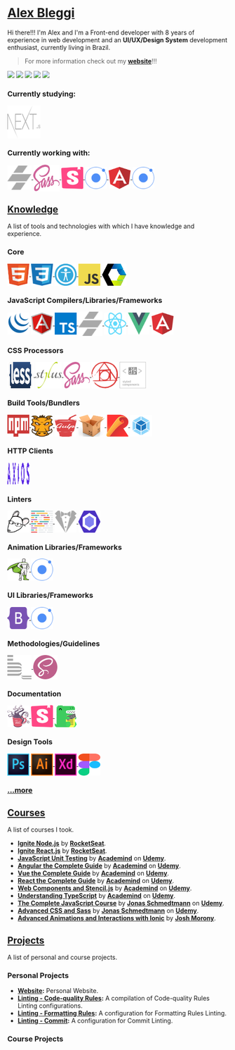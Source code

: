 # [Alex Bleggi](https://alexbleggi.netlify.app/blog/welcome)

Hi there!!! I'm Alex and I'm a Front-end developer with 8 years of experience in web development and an **UI/UX/Design System** development enthusiast, currently living in Brazil.

> For more information check out my **[website](https://alexbleggi.netlify.app/)**!!!

<div>
  <a href="https://www.linkedin.com/in/alex-bleggi-377907201/" target="_blank"><img src="https://img.shields.io/badge/-LinkedIn-%230077B5?style=for-the-badge&logo=linkedin&logoColor=white" target="_blank"></a>
  <a href="https://www.behance.net/alexbleggi" target="_blank"><img src="https://img.shields.io/badge/-Behance-%230077B5?style=for-the-badge&logo=behance&logoColor=white&color=0057ff" target="_blank"></a>
  <a href="https://soundcloud.com/alex-bleggi" target="_blank"><img src="https://img.shields.io/badge/-soundcloud-%230077B5?style=for-the-badge&logo=soundcloud&logoColor=white&color=f50" target="_blank"></a>
  <a href="https://www.udemy.com/user/alex-bleggi-2/" target="_blank"><img src="https://img.shields.io/badge/-udemy-%230077B5?style=for-the-badge&logo=udemy&logoColor=white&color=a435f0" target="_blank"></a>
  <a href="https://www.npmjs.com/~alexbj369" target="_blank"><img src="https://img.shields.io/badge/-npm-%230077B5?style=for-the-badge&logo=npm&logoColor=white&color=cb3837" target="_blank"></a>
</div>

### Currently studying:

<div style="display: inline_block">
  <a href="https://nextjs.org/" target="_blank">
    <img align="center" alt="Next.js" height="75" width="75" src="./icons/next-js-gray.svg">
  </a>
</div>

### Currently working with:

<div style="display: inline_block">
  <a href="https://stenciljs.com/" target="_blank">
    <img align="center" alt="Stencil.js" height="55" width="55" src="./icons/stencil-js-gray.svg">
  </a>
  <a href="https://sass-lang.com/" target="_blank">
    <img align="center" alt="SCSS" height="60" width="60" src="./icons/sass.svg">
  </a>
  <a href="https://storybook.js.org/" target="_blank">
    <img align="center" alt="Storybook" height="50" width="50" src="./icons/storybook.svg">
  </a>
  <a href="https://ionicframework.com/docs/utilities/animations" target="_blank">
    <img align="center" alt="Ionic Animations and Gestures" height="50" width="50" src="./icons/ionic.svg">
  </a>
  <a href="https://angular.io/" target="_blank">
    <img align="center" alt="Angular" height="50" width="50" src="./icons/angular.svg">
  </a>
  <a href="https://ionicframework.com/docs/utilities/animations" target="_blank">
    <img align="center" alt="Ionic Animations and Gestures" height="50" width="50" src="./icons/ionic.svg">
  </a>
</div>

## [Knowledge](https://alexbleggi.netlify.app/knowledge)

A list of tools and technologies with which I have knowledge and experience.

### Core

<div style="display: inline_block">
  <a href="https://developer.mozilla.org/en-US/docs/Web/HTML" target="_blank">
    <img align="center" alt="HTML" height="50" width="50" src="./icons/html.svg">
  </a>
  <a href="https://developer.mozilla.org/en-US/docs/Web/CSS" target="_blank">
    <img align="center" alt="CSS" height="50" width="50" src="./icons/css.svg">
  </a>
  <a href="https://developer.mozilla.org/en-US/docs/Web/Accessibility" target="_blank">
    <img align="center" alt="Web Accessibility" height="50" width="50" src="./icons/web-accessibility.png">
  </a>
  <a href="https://developer.mozilla.org/pt-BR/docs/Web/JavaScript" target="_blank">
    <img align="center" alt="JavaScript" height="50" width="50" src="./icons/javascript.svg">
  </a>
  <a href="https://www.webcomponents.org/" target="_blank">
    <img align="center" alt="Web Components" height="50" width="55" src="./icons/web-components.png">
  </a>
</div>

### JavaScript Compilers/Libraries/Frameworks

<div style="display: inline_block">
  <a href="https://jquery.com/" target="_blank">
    <img align="center" alt="jQuery" height="50" width="50" src="./icons/jquery.svg">
  </a>
  <a href="https://angularjs.org/" target="_blank">
    <img align="center" alt="Angular.js" height="50" width="50" src="./icons/angular-js.svg">
  </a>
  <a href="https://www.typescriptlang.org/" target="_blank">
    <img align="center" alt="TypeScript" height="50" width="50" src="./icons/typescript.svg">
  </a>
  <a href="https://stenciljs.com/" target="_blank">
    <img align="center" alt="Stencil.js" height="55" width="55" src="./icons/stencil-js-gray.svg">
  </a>
  <a href="https://reactjs.org/" target="_blank">
    <img align="center" alt="React.js" height="50" width="50" src="./icons/react-js.svg">
  </a>
  <a href="https://vuejs.org/" target="_blank">
    <img align="center" alt="Vue.js" height="50" width="50" src="./icons/vue-js.svg">
  </a>
  <a href="https://angular.io/" target="_blank">
    <img align="center" alt="Angular" height="50" width="50" src="./icons/angular.svg">
  </a>
</div>

### CSS Processors

<div style="display: inline_block">
  <a href="https://lesscss.org/" target="_blank">
    <img align="center" alt="Less" height="60" width="60" src="./icons/less.svg">
  </a>
  <a href="https://stylus-lang.com/" target="_blank">
    <img align="center" alt="Stylus" height="60" width="60" src="./icons/stylus.svg">
  </a>
  <a href="https://sass-lang.com/" target="_blank">
    <img align="center" alt="Sass" height="60" width="60" src="./icons/sass.svg">
  </a>
  <a href="https://postcss.org/" target="_blank">
    <img align="center" alt="PostCSS" height="60" width="60" src="./icons/postcss.svg">
  </a>
   <a href="https://styled-components.com/" target="_blank">
    <img align="center" alt="Styled Components" height="60" width="60" src="./icons/styled-components.svg">
  </a>
</div>

### Build Tools/Bundlers

<div style="display: inline_block">
  <a href="https://docs.npmjs.com/cli/v8/using-npm/scripts" target="_blank">
    <img align="center" alt="npm Build Scripts" height="50" width="50" src="./icons/npm-build-scripts.svg">
  </a>
  <a href="https://gruntjs.com/" target="_blank">
    <img align="center" alt="Grunt" height="50" width="50" src="./icons/grunt.svg">
  </a>
  <a href="https://gulpjs.com/" target="_blank">
    <img align="center" alt="Gulp" height="50" width="50" src="./icons/gulp.svg">
  </a>
  <a href="https://parceljs.org/" target="_blank">
    <img align="center" alt="Parcel" height="50" width="60" src="./icons/parcel.png">
  </a>
  <a href="https://rollupjs.org/guide/en/" target="_blank">
    <img align="center" alt="Rollup" height="50" width="50" src="./icons/rollup.svg">
  </a>
  <a href="https://webpack.js.org/" target="_blank">
    <img align="center" alt="Webpack" height="50" width="50" src="./icons/webpack.svg">
  </a>
</div>

### HTTP Clients

<div style="display: inline_block">
  <a href="https://axios-http.com/docs/intro" target="_blank">
    <img align="center" alt="Axios" height="50" width="50" src="./icons/axios.svg">
  </a>
</div>

### Linters

<div style="display: inline_block">
  <a href="https://editorconfig.org/" target="_blank">
    <img align="center" alt="EditorConfig" height="50" width="50" src="./icons/editorconfig.png">
  </a>
  <a href="https://prettier.io/" target="_blank">
    <img align="center" alt="Prettier" height="50" width="50" src="./icons/prettier.svg">
  </a>
  <a href="https://stylelint.io/" target="_blank">
    <img align="center" alt="Stylelint" height="50" width="50" src="./icons/stylelint-gray.svg">
  </a>
  <a href="https://eslint.org/" target="_blank">
    <img align="center" alt="ESLint" height="50" width="50" src="./icons/eslint.svg">
  </a>
</div>

### Animation Libraries/Frameworks

<div style="display: inline_block">
  <a href="https://greensock.com/gsap/" target="_blank">
    <img align="center" alt="GSAP" height="50" width="50" src="./icons/gsap.svg">
  </a>
  <a href="https://ionicframework.com/docs/utilities/animations" target="_blank">
    <img align="center" alt="Ionic Animations and Gestures" height="50" width="50" src="./icons/ionic.svg">
  </a>
</div>

### UI Libraries/Frameworks

<div style="display: inline_block">
  <a href="https://getbootstrap.com/" target="_blank">
    <img align="center" alt="Bootstrap" height="50" width="50" src="./icons/bootstrap.svg">
  </a>
  <a href="https://ionicframework.com/" target="_blank">
    <img align="center" alt="Ionic" height="50" width="50" src="./icons/ionic.svg">
  </a>
</div>

### Methodologies/Guidelines

<div style="display: inline_block">
  <a href="https://en.bem.info/methodology/" target="_blank">
    <img align="center" alt="BEM Methodology" height="55" width="55" src="./icons/bem-methodology-gray.svg">
  </a>
  <a href="https://sass-guidelin.es/" target="_blank">
    <img align="center" alt="Sass Guidelines" height="55" width="55" src="./icons/sass-guidelines.png">
  </a>
</div>

### Documentation

<div style="display: inline_block">
  <a href="http://sassdoc.com/" target="_blank">
    <img align="center" alt="SassDoc" height="50" width="50" src="./icons/sassdoc.svg">
  </a>
  <a href="https://storybook.js.org/" target="_blank">
    <img align="center" alt="Storybook" height="50" width="50" src="./icons/storybook.svg">
  </a>
  <a href="https://docusaurus.io/" target="_blank">
    <img align="center" alt="Docusaurus" height="50" width="50" src="./icons/docusaurus.svg">
  </a>
</div>

### Design Tools

<div style="display: inline_block">
  <a href="https://www.adobe.com/br/products/photoshop.html" target="_blank">
    <img align="center" alt="Adobe Photoshop" height="50" width="50" src="./icons/photoshop.svg">
  </a>
  <a href="https://www.adobe.com/br/products/illustrator.html" target="_blank">
    <img align="center" alt="Adobe Illustrator" height="50" width="50" src="./icons/illustrator.svg">
  </a>
  <a href="https://www.adobe.com/br/products/xd.html" target="_blank">
    <img align="center" alt="Adobe xd" height="50" width="50" src="./icons/adobe-xd.svg">
  </a>
  <a href="https://www.figma.com/" target="_blank">
    <img align="center" alt="Figma" height="50" width="50" src="./icons/figma.svg">
  </a>
</div>

### [...more](https://alexbleggi.netlify.app/knowledge)

## [Courses](https://alexbleggi.netlify.app/courses)

A list of courses I took.

- **[Ignite Node.js](https://www.rocketseat.com.br/ignite)** by **[RocketSeat](https://www.rocketseat.com.br/)**.
- **[Ignite React.js](https://www.rocketseat.com.br/ignite)** by **[RocketSeat](https://www.rocketseat.com.br/)**.
- **[JavaScript Unit Testing](https://www.udemy.com/course/javascript-unit-testing-the-practical-guide)** by **[Academind](https://www.udemy.com/user/academind/)** on **[Udemy](https://www.udemy.com/)**.
- **[Angular the Complete Guide](https://www.udemy.com/course/the-complete-guide-to-angular-2)** by **[Academind](https://www.udemy.com/user/academind/)** on **[Udemy](https://www.udemy.com/)**.
- **[Vue the Complete Guide](https://www.udemy.com/course/vuejs-2-the-complete-guide)** by **[Academind](https://www.udemy.com/user/academind/)** on **[Udemy](https://www.udemy.com/)**.
- **[React the Complete Guide](https://www.udemy.com/course/react-the-complete-guide-incl-redux)** by **[Academind](https://www.udemy.com/user/academind/)** on **[Udemy](https://www.udemy.com/)**.
- **[Web Components and Stencil.js](https://www.udemy.com/course/web-components-stenciljs-build-custom-html-elements)** by **[Academind](https://www.udemy.com/user/academind/)** on **[Udemy](https://www.udemy.com/)**.
- **[Understanding TypeScript](https://www.udemy.com/course/understanding-typescript)** by **[Academind](https://www.udemy.com/user/academind/)** on **[Udemy](https://www.udemy.com/)**.
- **[The Complete JavaScript Course](https://www.udemy.com/course/the-complete-javascript-course)** by **[Jonas Schmedtmann](https://www.udemy.com/user/jonasschmedtmann/)** on **[Udemy](https://www.udemy.com/)**.
- **[Advanced CSS and Sass](https://www.udemy.com/course/advanced-css-and-sass)** by **[Jonas Schmedtmann](https://www.udemy.com/user/jonasschmedtmann/)** on **[Udemy](https://www.udemy.com/)**.
- **[Advanced Animations and Interactions with Ionic](https://www.joshmorony.com/advanced-animations-and-interactions-with-ionic/?utm_source=books)** by **[Josh Morony](https://www.joshmorony.com/about/)**.

## [Projects](https://alexbleggi.netlify.app/projects)

A list of personal and course projects.

### Personal Projects

- **[Website](https://github.com/alexbjr369/website/tree/feature):** Personal Website.
- **[Linting - Code-quality Rules](https://github.com/alexbjr369/linting-code-quality-rules):** A compilation of Code-quality Rules Linting configurations.
- **[Linting - Formatting Rules](https://github.com/alexbjr369/linting-formatting-rules):** A configuration for Formatting Rules Linting.
- **[Linting - Commit](https://github.com/alexbjr369/linting-commit):** A configuration for Commit Linting.

### Course Projects
